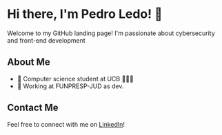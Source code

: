 # Hi there, I'm Pedro Ledo! 👋

Welcome to my GitHub landing page! I'm passionate about cybersecurity and front-end development

## About Me

- 🌱 Computer science student at UCB 💙🤍💙
- 💼 Working at FUNPRESP-JUD as dev.
  
## Contact Me

Feel free to connect with me on [LinkedIn](https://www.linkedin.com/in/pedro-ivo-sab%C3%A1-ledo-2242a4235)!
